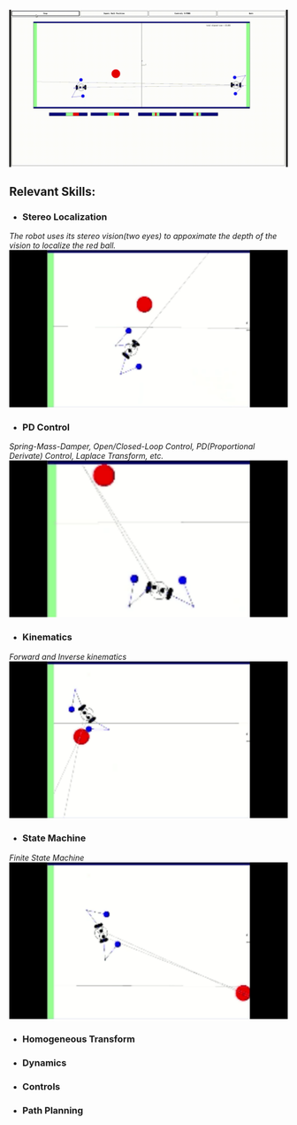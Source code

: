 ![](demo/Roger001.gif)



## Relevant Skills:

- ### Stereo Localization
*The robot uses its stereo vision(two eyes) to appoximate the depth of the vision to localize the red ball.*
![](demo/roger-stereoVision.gif)


- ### PD Control
*Spring-Mass-Damper, Open/Closed-Loop Control, PD(Proportional Derivate) Control, Laplace Transform, etc.*
![](demo/roger-PDcontrol.gif)


- ### Kinematics
*Forward and Inverse kinematics*
![](demo/roger-kinematics.gif)


- ### State Machine
*Finite State Machine*
![](demo/roger-statemachine.gif)

- ### Homogeneous Transform
- ### Dynamics
- ### Controls
- ### Path Planning



